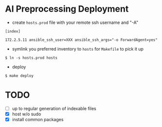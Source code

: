 # AI Preprocessing Deployment

* create `hosts.prod` file with your remote ssh username and "-A"

```
[index]

172.2.5.11 ansible_ssh_user=XXX ansible_ssh_args="-o ForwardAgent=yes"
```

* symlink you preferred inventory to `hosts` for `Makefile` to pick it up

```
$ ln -s hosts.prod hosts
```

* deploy

```
$ make deploy
```

# TODO

* [ ] up to regular generation of indexable files
* [x] host w/o sudo
* [x] install common packages
